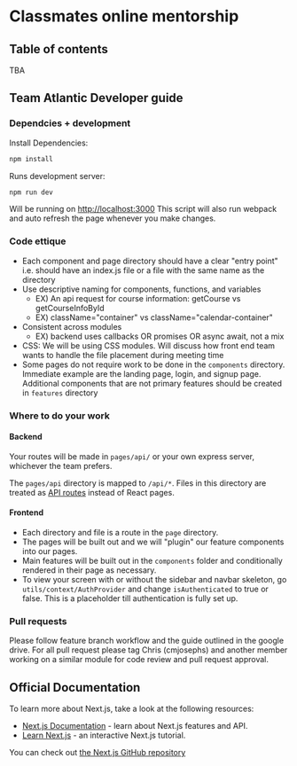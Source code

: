 # Classmates online mentorship

## Table of contents
TBA

## Team Atlantic Developer guide

### Dependcies + development
Install Dependencies:
```bash
npm install
```

Runs development server:
```bash
npm run dev
```
Will be running on [http://localhost:3000](http://localhost:3000)
This script will also run webpack and auto refresh the page whenever you make changes.

### Code ettique
- Each component and page directory should have a clear "entry point" i.e. should have an index.js file or a file with the same name as the directory
- Use descriptive naming for components, functions, and variables
  - EX) An api request for course information: getCourse vs getCourseInfoById
  - EX) className="container" vs className="calendar-container"
- Consistent across modules
  - EX) backend uses callbacks OR promises OR async await, not a mix
- CSS: We will be using CSS modules. Will discuss how front end team wants to handle the file placement during meeting time
- Some pages do not require work to be done in the `components` directory. Immediate example are the landing page, login, and signup page. Additional components that are not primary features should be created in `features` directory

### Where to do your work
#### Backend
Your routes will be made in `pages/api/` or your own express server, whichever the team prefers.

The `pages/api` directory is mapped to `/api/*`. Files in this directory are treated as [API routes](https://nextjs.org/docs/api-routes/introduction) instead of React pages.

#### Frontend
- Each directory and file is a route in the `page` directory.
- The pages will be built out and we will "plugin" our feature components into our pages.
- Main features will be built out in the `components` folder and conditionally rendered in their page as necessary.
- To view your screen with or without the sidebar and navbar skeleton, go `utils/context/AuthProvider` and change `isAuthenticated` to true or false. This is a placeholder till authentication is fully set up.

### Pull requests
Please follow feature branch workflow and the guide outlined in the google drive. For all pull request please tag Chris (cmjosephs) and another member working on a similar module for code review and pull request approval.

## Official Documentation

To learn more about Next.js, take a look at the following resources:

- [Next.js Documentation](https://nextjs.org/docs) - learn about Next.js features and API.
- [Learn Next.js](https://nextjs.org/learn) - an interactive Next.js tutorial.

You can check out [the Next.js GitHub repository](https://github.com/vercel/next.js/)

